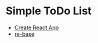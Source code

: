 # Simple ToDo List

- [Create React App](https://github.com/facebook/create-react-app)
- [re-base](https://www.npmjs.com/package/re-base)
